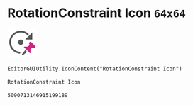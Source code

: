 # RotationConstraint Icon `64x64`
<img src="/img/RotationConstraint%20Icon.png" width=64 height=64>

``` CSharp
EditorGUIUtility.IconContent("RotationConstraint Icon")
```
```
RotationConstraint Icon
```
```
5090713146915199189
```
